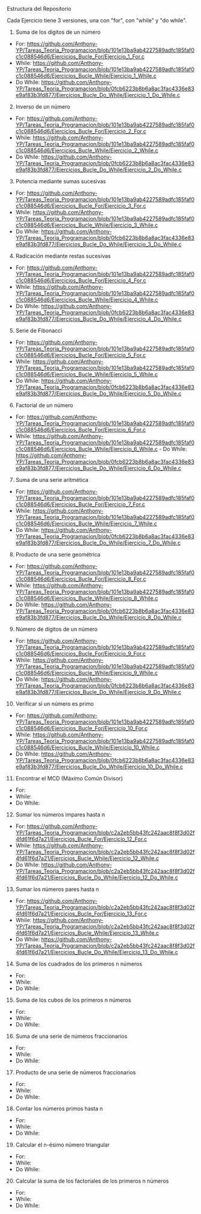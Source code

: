 Estructura del Repositorio 

Cada Ejercicio tiene 3 versiones, una con "for", con "while" y "do while".

1. Suma de los dígitos de un número
- For: https://github.com/Anthony-YP/Tareas_Teoria_Programacion/blob/101e13ba9ab4227589adfc185faf0c1c088546d6/Ejercicios_Bucle_For/Ejercicio_1_For.c
- While: https://github.com/Anthony-YP/Tareas_Teoria_Programacion/blob/101e13ba9ab4227589adfc185faf0c1c088546d6/Ejercicios_Bucle_While/Ejercicio_1_While.c
- Do While: https://github.com/Anthony-YP/Tareas_Teoria_Programacion/blob/0fcb6223b8b6a8ac3fac4336e83e9af83b3fd877/Ejercicios_Bucle_Do_While/Ejercicio_1_Do_While.c
2. Inverso de un número
- For: https://github.com/Anthony-YP/Tareas_Teoria_Programacion/blob/101e13ba9ab4227589adfc185faf0c1c088546d6/Ejercicios_Bucle_For/Ejercicio_2_For.c
- While: https://github.com/Anthony-YP/Tareas_Teoria_Programacion/blob/101e13ba9ab4227589adfc185faf0c1c088546d6/Ejercicios_Bucle_While/Ejercicio_2_While.c
- Do While: https://github.com/Anthony-YP/Tareas_Teoria_Programacion/blob/0fcb6223b8b6a8ac3fac4336e83e9af83b3fd877/Ejercicios_Bucle_Do_While/Ejercicio_2_Do_While.c
3. Potencia mediante sumas sucesivas
- For: https://github.com/Anthony-YP/Tareas_Teoria_Programacion/blob/101e13ba9ab4227589adfc185faf0c1c088546d6/Ejercicios_Bucle_For/Ejercicio_3_For.c
- While: https://github.com/Anthony-YP/Tareas_Teoria_Programacion/blob/101e13ba9ab4227589adfc185faf0c1c088546d6/Ejercicios_Bucle_While/Ejercicio_3_While.c
- Do While: https://github.com/Anthony-YP/Tareas_Teoria_Programacion/blob/0fcb6223b8b6a8ac3fac4336e83e9af83b3fd877/Ejercicios_Bucle_Do_While/Ejercicio_3_Do_While.c
4. Radicación mediante restas sucesivas
- For: https://github.com/Anthony-YP/Tareas_Teoria_Programacion/blob/101e13ba9ab4227589adfc185faf0c1c088546d6/Ejercicios_Bucle_For/Ejercicio_4_For.c
- While: https://github.com/Anthony-YP/Tareas_Teoria_Programacion/blob/101e13ba9ab4227589adfc185faf0c1c088546d6/Ejercicios_Bucle_While/Ejercicio_4_While.c
- Do While: https://github.com/Anthony-YP/Tareas_Teoria_Programacion/blob/0fcb6223b8b6a8ac3fac4336e83e9af83b3fd877/Ejercicios_Bucle_Do_While/Ejercicio_4_Do_While.c
5. Serie de Fibonacci
- For: https://github.com/Anthony-YP/Tareas_Teoria_Programacion/blob/101e13ba9ab4227589adfc185faf0c1c088546d6/Ejercicios_Bucle_For/Ejercicio_5_For.c
- While: https://github.com/Anthony-YP/Tareas_Teoria_Programacion/blob/101e13ba9ab4227589adfc185faf0c1c088546d6/Ejercicios_Bucle_While/Ejercicio_5_While.c
- Do While: https://github.com/Anthony-YP/Tareas_Teoria_Programacion/blob/0fcb6223b8b6a8ac3fac4336e83e9af83b3fd877/Ejercicios_Bucle_Do_While/Ejercicio_5_Do_While.c
6. Factorial de un número
- For: https://github.com/Anthony-YP/Tareas_Teoria_Programacion/blob/101e13ba9ab4227589adfc185faf0c1c088546d6/Ejercicios_Bucle_For/Ejercicio_6_For.c
- While: https://github.com/Anthony-YP/Tareas_Teoria_Programacion/blob/101e13ba9ab4227589adfc185faf0c1c088546d6/Ejercicios_Bucle_While/Ejercicio_6_While.c              - Do While: https://github.com/Anthony-YP/Tareas_Teoria_Programacion/blob/0fcb6223b8b6a8ac3fac4336e83e9af83b3fd877/Ejercicios_Bucle_Do_While/Ejercicio_6_Do_While.c
7. Suma de una serie aritmética
- For: https://github.com/Anthony-YP/Tareas_Teoria_Programacion/blob/101e13ba9ab4227589adfc185faf0c1c088546d6/Ejercicios_Bucle_For/Ejercicio_7_For.c
- While: https://github.com/Anthony-YP/Tareas_Teoria_Programacion/blob/101e13ba9ab4227589adfc185faf0c1c088546d6/Ejercicios_Bucle_While/Ejercicio_7_While.c
- Do While: https://github.com/Anthony-YP/Tareas_Teoria_Programacion/blob/0fcb6223b8b6a8ac3fac4336e83e9af83b3fd877/Ejercicios_Bucle_Do_While/Ejercicio_7_Do_While.c
8. Producto de una serie geométrica
- For: https://github.com/Anthony-YP/Tareas_Teoria_Programacion/blob/101e13ba9ab4227589adfc185faf0c1c088546d6/Ejercicios_Bucle_For/Ejercicio_8_For.c
- While: https://github.com/Anthony-YP/Tareas_Teoria_Programacion/blob/101e13ba9ab4227589adfc185faf0c1c088546d6/Ejercicios_Bucle_While/Ejercicio_8_While.c
- Do While: https://github.com/Anthony-YP/Tareas_Teoria_Programacion/blob/0fcb6223b8b6a8ac3fac4336e83e9af83b3fd877/Ejercicios_Bucle_Do_While/Ejercicio_8_Do_While.c
9. Número de dígitos de un número
- For: https://github.com/Anthony-YP/Tareas_Teoria_Programacion/blob/101e13ba9ab4227589adfc185faf0c1c088546d6/Ejercicios_Bucle_For/Ejercicio_9_For.c
- While: https://github.com/Anthony-YP/Tareas_Teoria_Programacion/blob/101e13ba9ab4227589adfc185faf0c1c088546d6/Ejercicios_Bucle_While/Ejercicio_9_While.c
- Do While: https://github.com/Anthony-YP/Tareas_Teoria_Programacion/blob/0fcb6223b8b6a8ac3fac4336e83e9af83b3fd877/Ejercicios_Bucle_Do_While/Ejercicio_9_Do_While.c
10. Verificar si un número es primo
- For: https://github.com/Anthony-YP/Tareas_Teoria_Programacion/blob/101e13ba9ab4227589adfc185faf0c1c088546d6/Ejercicios_Bucle_For/Ejercicio_10_For.c
- While: https://github.com/Anthony-YP/Tareas_Teoria_Programacion/blob/101e13ba9ab4227589adfc185faf0c1c088546d6/Ejercicios_Bucle_While/Ejercicio_10_While.c
- Do While: https://github.com/Anthony-YP/Tareas_Teoria_Programacion/blob/0fcb6223b8b6a8ac3fac4336e83e9af83b3fd877/Ejercicios_Bucle_Do_While/Ejercicio_10_Do_While.c
11. Encontrar el MCD (Máximo Común Divisor)
   - For:
   - While:
   - Do While:
12. Sumar los números impares hasta n
   - For: https://github.com/Anthony-YP/Tareas_Teoria_Programacion/blob/c2a2eb5bb43fc242aac8f8f3d02f4fd61f6d7a21/Ejercicios_Bucle_For/Ejercicio_12_For.c
   - While: https://github.com/Anthony-YP/Tareas_Teoria_Programacion/blob/c2a2eb5bb43fc242aac8f8f3d02f4fd61f6d7a21/Ejercicios_Bucle_While/Ejercicio_12_While.c
   - Do While: https://github.com/Anthony-YP/Tareas_Teoria_Programacion/blob/c2a2eb5bb43fc242aac8f8f3d02f4fd61f6d7a21/Ejercicios_Bucle_Do_While/Ejercicio_12_Do_While.c
13. Sumar los números pares hasta n
   - For: https://github.com/Anthony-YP/Tareas_Teoria_Programacion/blob/c2a2eb5bb43fc242aac8f8f3d02f4fd61f6d7a21/Ejercicios_Bucle_For/Ejercicio_13_For.c
   - While: https://github.com/Anthony-YP/Tareas_Teoria_Programacion/blob/c2a2eb5bb43fc242aac8f8f3d02f4fd61f6d7a21/Ejercicios_Bucle_While/Ejercicio_13_While.c
   - Do While: https://github.com/Anthony-YP/Tareas_Teoria_Programacion/blob/c2a2eb5bb43fc242aac8f8f3d02f4fd61f6d7a21/Ejercicios_Bucle_Do_While/Ejercicio_13_Do_While.c
14. Suma de los cuadrados de los primeros n números
   - For:
   - While:
   - Do While:
15. Suma de los cubos de los primeros n números
   - For:
   - While:
   - Do While:
16. Suma de una serie de números fraccionarios
   - For:
   - While:
   - Do While:
17. Producto de una serie de números fraccionarios
   - For:
   - While:
   - Do While:
18. Contar los números primos hasta n
   - For:
   - While:
   - Do While:
19. Calcular el n-ésimo número triangular
   - For:
   - While:
   - Do While:
20. Calcular la suma de los factoriales de los primeros n números
   - For:
   - While:
   - Do While:
